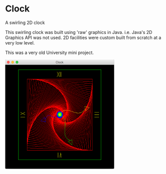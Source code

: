 # Clock
A swirling 2D clock

This swirling clock was built using 'raw' graphics in Java. i.e. Java's 2D Graphics API was not used. 2D facilities were custom
built from scratch at a very low level.

This was a very old University mini project.

<img src="https://raw.githubusercontent.com/colinbut/clock/master/src/main/resources/Clock.png" alt="clock" width=350px height=350px />
